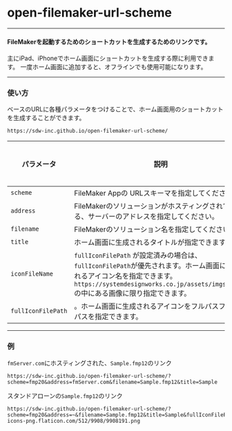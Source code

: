 # open-filemaker-url-scheme

---

#### FileMakerを起動するためのショートカットを生成するためのリンクです。
主にiPad、iPhoneでホーム画面にショートカットを生成する際に利用できます。
一度ホーム画面に追加すると、オフラインでも使用可能になります。

---

### 使い方
ベースのURLに各種パラメータをつけることで、ホーム画面用のショートカットを生成することができます。
```
https://sdw-inc.github.io/open-filemaker-url-scheme/
```

| パラメータ | 説明 | 必須/任意 | デフォルト値 | 例 |
| --- | --- | --- | ------- | --- |
| ```scheme``` | FileMaker Appの URLスキーマを指定してください。 | ◯ | ```-``` | fmp19、fmp20、fmp |
| ```address``` | FileMakerのソリューションがホスティングされている、サーバーのアドレスを指定してください。 | ◯ | ```-``` | fmsServer.com など スタンドアローンファイルの場合は ```~``` |
| ```filename``` | FileMakerのソリューション名を指定してください。 | ◯ | ```-``` | RECORERU.fmp12 |
| ```title``` | ホーム画面に生成されるタイトルが指定できます。 | × | 未設定の場合は、```fileName``` と同じ値 | fmp19、fmp20、fmp |
| ```iconFileName``` | ```fullIconFilePath``` が設定済みの場合は、```fullIconFilePath```が優先されます。ホーム画面に生成されるアイコン名を指定できます。 ```https://systemdesignworks.co.jp/assets/imgs/ipad/``` の中にある画像に限り指定できます。 | × | 未設定の場合は、```https://systemdesignworks.co.jp/assets/imgs/ipad/filemaker-icon.png``` がセットされます。 | ```filemaker-icon.png``` |
| ```fullIconFilePath``` | 。ホーム画面に生成されるアイコンをフルパスファイルパスを指定できます。 | × | ```-``` | https://recoreru.com/app/imgs/logo.jpg |

---

### 例

```fmServer.com```にホスティングされた、```Sample.fmp12```のリンク
```
https://sdw-inc.github.io/open-filemaker-url-scheme/?scheme=fmp20&address=fmServer.com&filename=Sample.fmp12&title=Sample
```

スタンドアローンの```Sample.fmp12```のリンク
```
https://sdw-inc.github.io/open-filemaker-url-scheme/?scheme=fmp20&address=~&filename=Sample.fmp12&title=Sample&fullIconFilePath=https://cdn-icons-png.flaticon.com/512/9908/9908191.png
```
